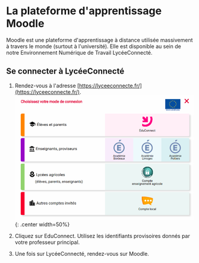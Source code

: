 # La plateforme d'apprentissage Moodle

Moodle est une plateforme d'apprentissage à distance utilisée massivement à travers le monde (surtout à l'université). Elle est disponible au sein de notre Environnement Numérique de Travail LycéeConnecté.

## Se connecter à LycéeConnecté

1. Rendez-vous à l'adresse [https://lyceeconnecte.fr/](https://lyceeconnecte.fr/).
![image](data/mire.png){: .center width=50%}

2. Cliquez sur EduConnect. Utilisez les identifiants provisoires donnés par votre professeur principal.
1. Une fois sur LycéeConnecté, rendez-vous sur Moodle.
